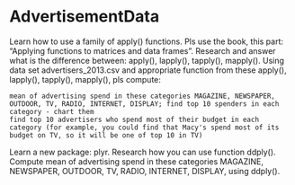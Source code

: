 # AdvertisementData
Learn how to use a family of apply() functions. Pls use the book, this part: “Applying functions to matrices and data frames”. Research and answer what is the difference between: apply(), lapply(), tapply(), mapply(). Using data set advertisers_2013.csv and appropriate function from these apply(), lapply(), tapply(), mapply(), pls compute:

    mean of advertising spend in these categories MAGAZINE, NEWSPAPER, OUTDOOR, TV, RADIO, INTERNET, DISPLAY; find top 10 spenders in each category - chart them
    find top 10 advertisers who spend most of their budget in each category (for example, you could find that Macy's spend most of its budget on TV, so it will be one of top 10 in TV)

Learn a new package: plyr. Research how you can use function ddply(). Compute mean of advertising spend in these categories MAGAZINE, NEWSPAPER, OUTDOOR, TV, RADIO, INTERNET, DISPLAY, using ddply().
